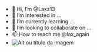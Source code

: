 - 👋 Hi, I’m @Laxz13
- 👀 I’m interested in ...
- 🌱 I’m currently learning ...
- 💞️ I’m looking to collaborate on ...
- 📫 How to reach me @lax_again
- ![Alt ou título da imagem](https://br.pinterest.com/pin/343047696625513486/)

<!---
Laxz13/Laxz13 is a ✨ special ✨ repository because its `README.md` (this file) appears on your GitHub profile.
You can click the Preview link to take a look at your changes.
--->
